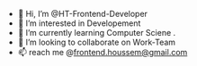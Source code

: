 - 👋 Hi, I’m @HT-Frontend-Developer
- 👀 I’m interested in Developement 
- 🌱 I’m currently learning Computer Sciene . 
- 💞️ I’m looking to collaborate on Work-Team
- 📫 reach me @frontend.houssem@gmail.com
